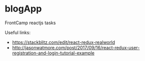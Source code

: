 # blogApp
FrontCamp reactjs tasks

Useful links:
- https://stackblitz.com/edit/react-redux-realworld
- http://jasonwatmore.com/post/2017/09/16/react-redux-user-registration-and-login-tutorial-example